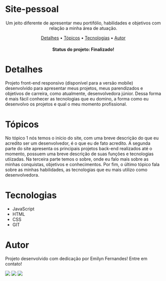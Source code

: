 # Site-pessoal

<p align="center">Um jeito diferente de apresentar meu portifólio, habilidades e objetivos com relação a minha área de atuação.</p>

<p align="center">
 <a href="#detalhes">Detalhes</a> •
 <a href="#tópicos">Tópicos</a> • 
 <a href="#tecnologias">Tecnologias</a> • 
 <a href="#autor">Autor</a>
</p>

<h4 align="center"> 
	Status do projeto: Finalizado!
</h4>

# Detalhes 

Projeto front-end responsivo (disponível para a versão mobile) desenvolvido para apresentar meus projetos, meus parendizados e objetivos de carreira, como atualmente, desenvolvedora júnior. Dessa forma é mais fácil conhecer as tecnologias que eu domino, a forma como eu desenvolvo os projetos e qual o meu momento profissional. 

# Tópicos 

No tópico 1 nós temos o início do site, com uma breve descrição do que eu acredito ser um desenvolvedor, é o que eu de fato acredito. A segunda parte do site apresenta os principais projetos back-end realizados até o momento, possuem uma breve descrição de suas funções e tecnologias utiizadas. Na terceira parte temos o sobre, onde eu falo mais sobre as minhas conquistas, objetivos e conhecimentos. Por fim, o último tópico fala sobre as minhas habilidades, as tecnologias que eu mais utilizo como desenvolvedora.

# Tecnologias 

- JavaScript
- HTML
- CSS
- GIT

# Autor 

Projeto desenvolvido com dedicação por Emilyn Fernandes! 
Entre em contato!

<a href="https://instagram.com/emilyn_fernandes" target="_blank"><img src="https://img.shields.io/badge/-Instagram-%23E4405F?style=for-the-badge&logo=instagram&logoColor=white" target="_blank"></a>
<a href = "mailto:emilynsfer@gmail.com"><img src="https://img.shields.io/badge/Gmail-D14836?style=for-the-badge&logo=gmail&logoColor=white" target="_blank"></a>
<a href="https://www.linkedin.com/in/emilynsfer013" target="_blank"><img src="https://img.shields.io/badge/-LinkedIn-%230077B5?style=for-the-badge&logo=linkedin&logoColor=white" target="_blank"></a>   
